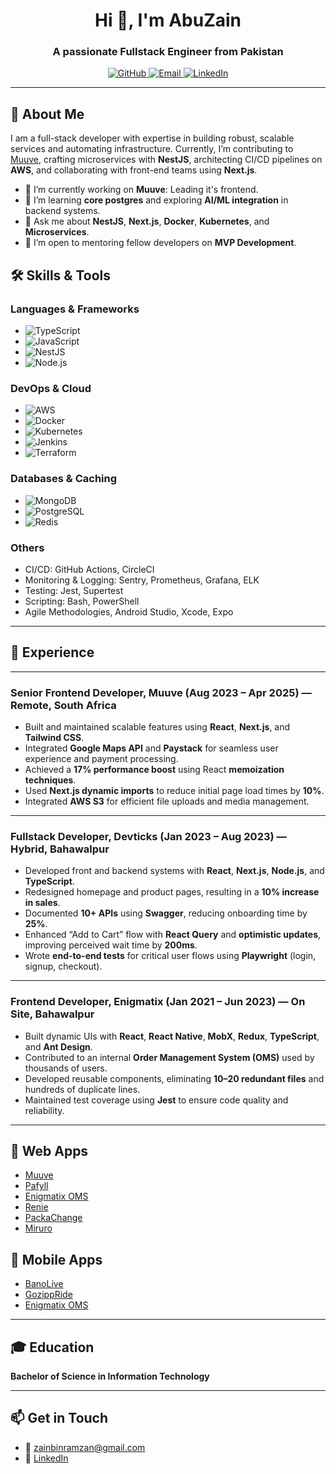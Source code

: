 <h1 align="center">Hi 👋, I'm AbuZain</h1>
<h3 align="center">A passionate Fullstack Engineer from Pakistan</h3>

<p align="center">
  <a href="https://github.com/zain-bin-ramzan">
    <img src="https://img.shields.io/badge/GitHub-%23121011.svg?style=for-the-badge&logo=github&logoColor=white" alt="GitHub">
  </a>
  <a href="mailto:zainbinramzan@gmail.com">
    <img src="https://img.shields.io/badge/Email-%23D14836.svg?style=for-the-badge&logo=gmail&logoColor=white" alt="Email">
  </a>
  <a href="https://www.linkedin.com/in/abu-husnain-89682a353">
    <img src="https://img.shields.io/badge/LinkedIn-%230077B5.svg?style=for-the-badge&logo=linkedin&logoColor=white" alt="LinkedIn">
  </a>
</p>

---

## 🚀 About Me

I am a full-stack developer with expertise in building robust, scalable services and automating infrastructure. Currently, I’m contributing to [Muuve](https://muuve.co.za), crafting microservices with **NestJS**, architecting CI/CD pipelines on **AWS**, and collaborating with front-end teams using **Next.js**.

- 🔭 I’m currently working on **Muuve**: Leading it's frontend.
- 🌱 I’m learning **core postgres** and exploring **AI/ML integration** in backend systems.
- 💬 Ask me about **NestJS**, **Next.js**, **Docker**, **Kubernetes**, and **Microservices**.
- 👯 I’m open to mentoring fellow developers on **MVP Development**.

## 🛠️ Skills & Tools

### Languages & Frameworks

- ![TypeScript](https://img.shields.io/badge/TypeScript-%23007ACC.svg?style=flat-square&logo=typescript&logoColor=white)
- ![JavaScript](https://img.shields.io/badge/JavaScript-%23F7DF1E.svg?style=flat-square&logo=javascript&logoColor=black)
- ![NestJS](https://img.shields.io/badge/NestJS-E0234E.svg?style=flat-square&logo=nestjs&logoColor=white)
- ![Node.js](https://img.shields.io/badge/Node.js-339933.svg?style=flat-square&logo=nodedotjs&logoColor=white)

### DevOps & Cloud

- ![AWS](https://img.shields.io/badge/AWS-%23FF9900.svg?style=flat-square&logo=amazonaws&logoColor=white)
- ![Docker](https://img.shields.io/badge/Docker-%2302497B.svg?style=flat-square&logo=docker&logoColor=white)
- ![Kubernetes](https://img.shields.io/badge/Kubernetes-%2313264F.svg?style=flat-square&logo=kubernetes&logoColor=white)
- ![Jenkins](https://img.shields.io/badge/Jenkins-%23D24939.svg?style=flat-square&logo=jenkins&logoColor=white)
- ![Terraform](https://img.shields.io/badge/Terraform-%235835CC.svg?style=flat-square&logo=terraform&logoColor=white)

### Databases & Caching

- ![MongoDB](https://img.shields.io/badge/MongoDB-%2347A248.svg?style=flat-square&logo=mongodb&logoColor=white)
- ![PostgreSQL](https://img.shields.io/badge/PostgreSQL-%23336791.svg?style=flat-square&logo=postgresql&logoColor=white)
- ![Redis](https://img.shields.io/badge/Redis-%23DC382D.svg?style=flat-square&logo=redis&logoColor=white)

### Others

- CI/CD: GitHub Actions, CircleCI
- Monitoring & Logging: Sentry, Prometheus, Grafana, ELK
- Testing: Jest, Supertest
- Scripting: Bash, PowerShell
- Agile Methodologies, Android Studio, Xcode, Expo


---

## 💼 Experience

---

### Senior Frontend Developer, Muuve (Aug 2023 – Apr 2025) — Remote, South Africa

* Built and maintained scalable features using **React**, **Next.js**, and **Tailwind CSS**.
* Integrated **Google Maps API** and **Paystack** for seamless user experience and payment processing.
* Achieved a **17% performance boost** using React **memoization techniques**.
* Used **Next.js dynamic imports** to reduce initial page load times by **10%**.
* Integrated **AWS S3** for efficient file uploads and media management.

---

### Fullstack Developer, Devticks (Jan 2023 – Aug 2023) — Hybrid, Bahawalpur

* Developed front and backend systems with **React**, **Next.js**, **Node.js**, and **TypeScript**.
* Redesigned homepage and product pages, resulting in a **10% increase in sales**.
* Documented **10+ APIs** using **Swagger**, reducing onboarding time by **25%**.
* Enhanced “Add to Cart” flow with **React Query** and **optimistic updates**, improving perceived wait time by **200ms**.
* Wrote **end-to-end tests** for critical user flows using **Playwright** (login, signup, checkout).

---

### Frontend Developer, Enigmatix (Jan 2021 – Jun 2023) — On Site, Bahawalpur

* Built dynamic UIs with **React**, **React Native**, **MobX**, **Redux**, **TypeScript**, and **Ant Design**.
* Contributed to an internal **Order Management System (OMS)** used by thousands of users.
* Developed reusable components, eliminating **10–20 redundant files** and hundreds of duplicate lines.
* Maintained test coverage using **Jest** to ensure code quality and reliability.

---

## 📂 Web Apps
- [Muuve](https://muuve.co.za/)
- [Pafyll](https://pafyll.com/en-NO)
- [Enigmatix OMS](https://www.oms.enigmatix.co/)
- [Renie](https://www.renie.io/)
- [PackaChange](https://packachange.com/)
- [Miruro](https://www.miruro.tv/)

## 📂 Mobile Apps
- [BanoLive](https://play.google.com/store/apps/details?id=com.bano.live&hl=en)
- [GozippRide](https://apps.apple.com/us/app/gozippride/id6742736541)
- [Enigmatix OMS](https://play.google.com/store/apps/details?id=com.enigmatix.punchinout&hl=en&gl=US)


---

## 🎓 Education

**Bachelor of Science in Information Technology**

---

## 📫 Get in Touch

- 📧 zainbinramzan@gmail.com
- 🔗 [LinkedIn](https://www.linkedin.com/in/abu-husnain-89682a353)
